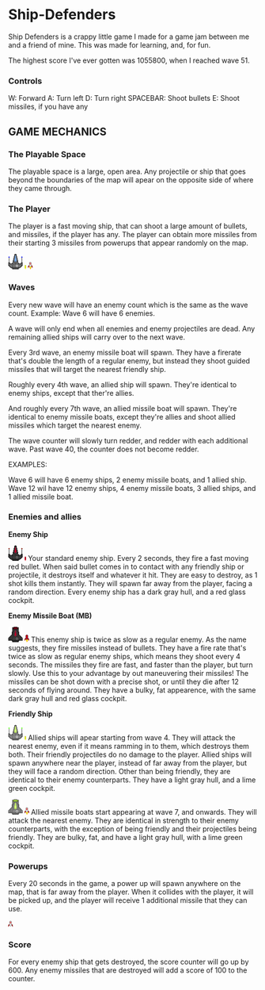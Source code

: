# Ship-Defenders
Ship Defenders is a crappy little game I made for a game jam between me and a friend of mine. This was made for learning, and, for fun.

The highest score I've ever gotten was 1055800, when I reached wave 51.

### Controls
W: Forward
A: Turn left
D: Turn right
SPACEBAR: Shoot bullets
E: Shoot missiles, if you have any


## GAME MECHANICS


### The Playable Space

The playable space is a large, open area. Any projectile or ship that goes beyond the boundaries of the map will apear on the opposite side of where they came through.

### The Player

The player is a fast moving ship, that can shoot a large amount of bullets, and missiles, if the player has any. The player can obtain more missiles from their starting 3 missiles from powerups that appear randomly on the map.

![The Player](/images/ship_idle.png)
![Bullet](/images/bullet.png)
![Missile](/images/ship_missile.png)


### Waves

Every new wave will have an enemy count which is the same as the wave count. Example: Wave 6 will have 6 enemies.

A wave will only end when all enemies and enemy projectiles are dead. Any remaining allied ships will carry over to the next wave.

Every 3rd wave, an enemy missile boat will spawn. They have a firerate that's double the length of a regular enemy, but instead they shoot guided missiles that will target the nearest friendly ship.

Roughly every 4th wave, an allied ship will spawn. They're identical to enemy ships, except that ther're allies.

And roughly every 7th wave, an allied missile boat will spawn. They're identical to enemy missile boats, except they're allies and shoot allied missiles which target the nearest enemy.

The wave counter will slowly turn redder, and redder with each additional wave. Past wave 40, the counter does not become redder.

EXAMPLES:

Wave 6 will have 6 enemy ships, 2 enemy missile boats, and 1 allied ship.
Wave 12 wil have 12 enemy ships, 4 enemy missile boats, 3 allied ships, and 1 allied missile boat.


### Enemies and allies


**Enemy Ship**

![Enemy Ship](/images/ship_idle_enemy.png)  ![Enemy Bullet](/images/bullet_enemy.png) Your standard enemy ship. Every 2 seconds, they fire a fast moving red bullet. When said bullet comes in to contact with any friendly ship or projectile, it destroys itself and whatever it hit. They are easy to destroy, as 1 shot kills them instantly. They will spawn far away from the player, facing a random direction. Every enemy ship has a dark gray hull, and a red glass cockpit.

**Enemy Missile Boat (MB)**

![Enemy Missile Boat](/images/ship_enemy_mb.png)  ![Enemy Missile](/images/ship_missile_enemy.png) This enemy ship is twice as slow as a regular enemy. As the name suggests, they fire missiles instead of bullets. They have a fire rate that's twice as slow as regular enemy ships, which means they shoot every 4 seconds. The missiles they fire are fast, and faster than the player, but turn slowly. Use this to your advantage by out maneuvering their missiles! The missiles can be shot down with a precise shot, or until they die after 12 seconds of flying around. They have a bulky, fat appearence, with the same dark gray hull and red glass cockpit.

**Friendly Ship**

![Friendly Ship](/images/ship_idle_ally.png)  ![Bullet](/images/bullet.png) Allied ships will apear starting from wave 4. They will attack the nearest enemy, even if it means ramming in to them, which destroys them both. Their friendly projectiles do no damage to the player. Allied ships will spawn anywhere near the player, instead of far away from the player, but they will face a random direction. Other than being friendly, they are identical to their enemy counterparts. They have a light gray hull, and a lime green cockpit.

![Friendly Missile Boat](/images/ship_friendly_mb.png)  ![Missile](/images/ship_missile.png)
 Allied missile boats start appearing at wave 7, and onwards. They will attack the nearest enemy. They are identical in strength to their enemy counterparts, with the exception of being friendly and their projectiles being friendly. They are bulky, fat, and have a light gray hull, with a lime green cockpit.


### Powerups


Every 20 seconds in the game, a power up will spawn anywhere on the map, that is far away from the player. When it collides with the player, it will be picked up, and the player will receive 1 additional missile that they can use.

![Powerup](/images/missile_powerup.png)


### Score


For every enemy ship that gets destroyed, the score counter will go up by 600. Any enemy missiles that are destroyed will add a score of 100 to the counter. 
